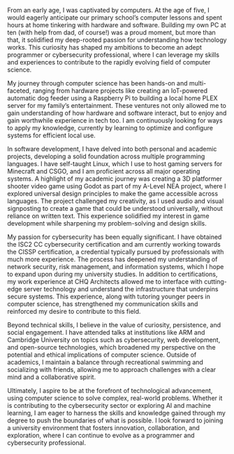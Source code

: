 From an early age, I was captivated by computers. At the age of five, I would eagerly anticipate our primary school’s computer lessons and spent hours at home tinkering with hardware and software. Building my own PC at ten (with help from dad, of course!) was a proud moment, but more than that, it solidified my deep-rooted passion for understanding how technology works. This curiosity has shaped my ambitions to become an adept programmer or cybersecurity professional, where I can leverage my skills and experiences to contribute to the rapidly evolving field of computer science.

My journey through computer science has been hands-on and multi-faceted, ranging from hardware projects like creating an IoT-powered automatic dog feeder using a Raspberry Pi to building a local home PLEX server for my family’s entertainment. These ventures not only allowed me to gain understanding of how hardware and software interact, but to enjoy and gain worthwhile experience in tech too. I am continuously looking for ways to apply my knowledge, currently by learning to optimize and configure systems for efficient local use.

In software development, I have delved into both personal and academic projects, developing a solid foundation across multiple programming languages. I have self-taught Linux, which I use to host gaming servers for Minecraft and CSGO, and I am proficient across all major operating systems. A highlight of my academic journey was creating a 3D platformer shooter video game using Godot as part of my A-Level NEA project, where I explored universal design principles to make the game accessible across languages. The project challenged my creativity, as I used audio and visual signposting to create a game that could be understood universally, without reliance on written text. This experience solidified my interest in game development while sharpening my problem-solving and design skills.

My passion for cybersecurity has been equally significant. I have obtained the ISC2 CC cybersecurity certification and am currently working towards the CISSP certification, a credential typically pursued by professionals with much more experience. The process has deepened my understanding of network security, risk management, and information systems, which I hope to expand upon during my university studies. In addition to certifications, my work experience at CHQ Architects allowed me to interface with cutting-edge server technology and understand the infrastructure that underpins secure systems. This experience, along with tutoring younger peers in computer science, has strengthened my communication skills and reinforced my desire to contribute to this field.

Beyond technical skills, I believe in the value of curiosity, persistence, and social engagement. I have attended talks at institutions like ARM and Cambridge University on topics such as cybersecurity, web development, and open-source technologies, which broadened my perspective on the potential and ethical implications of computer science. Outside of academics, I maintain a balance through recreational swimming and socializing with friends, allowing me to approach challenges with a clear mind and a collaborative spirit.

Ultimately, I aspire to be at the forefront of technological advancement, using computer science to solve complex, real-world problems. Whether it is contributing to the cybersecurity sector or exploring AI and machine learning, I am eager to harness the skills and knowledge gained through my degree to push the boundaries of what is possible. I look forward to joining a university environment that fosters innovation, collaboration, and exploration, where I can continue to evolve as a programmer and cybersecurity professional.